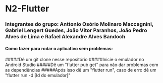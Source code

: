 # N2-Flutter
### Integrantes do grupo: Anttonio Osório Molinaro Maccagnini, Gabriel Lengert Guedes, João Vitor Paranhos, João Pedro Alves de Lima e Rafael Alexandre Alves Bandoch
#### Como fazer para rodar o aplicativo sem problemas:
#####Dê um git clone nesse repositório
#####Inicie o emulador no Android Studio
#####Dê um "flutter pub get" para não dar problemas com as dependências 
#####Após isso dê um "flutter run", caso de erro dê um "flutter run -d [Id do emulador]"
